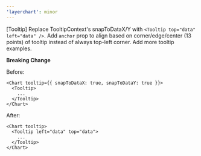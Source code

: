 ```yaml
---
'layerchart': minor
---
```


[Tooltip] Replace TooltipContext's snapToDataX/Y with `<Tooltip top="data" left="data" />`. Add `anchor` prop to align based on corner/edge/center (13 points) of tooltip instead of always top-left corner. Add more tooltip examples.

**Breaking Change**

Before:

```svelte
<Chart tooltip={{ snapToDataX: true, snapToDataY: true }}>
  <Tooltip>
    ...
  </Tooltip>
</Chart>
```

After:

```svelte
<Chart tooltip>
  <Tooltip left="data" top="data">
    ...
  </Tooltip>
</Chart>
```
